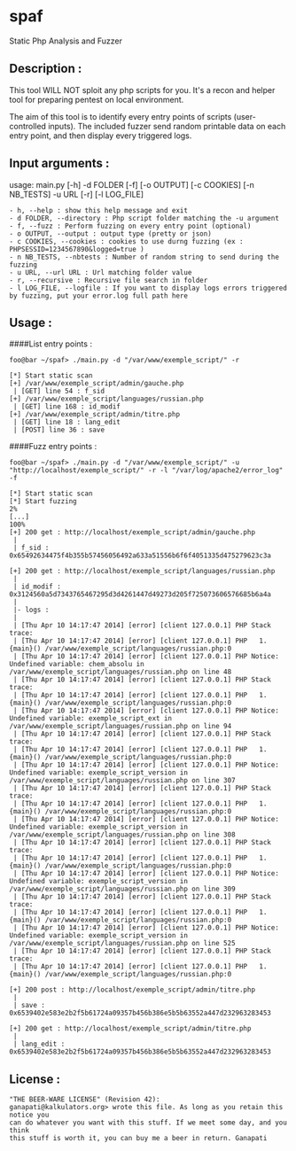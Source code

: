 spaf
====

Static Php Analysis and Fuzzer

Description :
------------

This tool WILL NOT sploit any php scripts for you. It's a recon and helper tool for preparing pentest on local environment.

The aim of this tool is to identify every entry points of scripts (user-controlled inputs).
The included fuzzer send random printable data on each entry point, and then display every triggered logs.

Input arguments :
-----------------

usage: main.py [-h] -d FOLDER [-f] [-o OUTPUT] [-c COOKIES] [-n NB_TESTS] -u
               URL [-r] [-l LOG_FILE]

    - h, --help : show this help message and exit
    - d FOLDER, --directory : Php script folder matching the -u argument
    - f, --fuzz : Perform fuzzing on every entry point (optional)
    - o OUTPUT, --output : output type (pretty or json)
    - c COOKIES, --cookies : cookies to use durng fuzzing (ex : PHPSESSID=1234567890&logged=true )
    - n NB_TESTS, --nbtests : Number of random string to send during the fuzzing
    - u URL, --url URL : Url matching folder value
    - r, --recursive : Recursive file search in folder
    - l LOG_FILE, --logfile : If you want to display logs errors triggered by fuzzing, put your error.log full path here

Usage :
-------

####List entry points :

    foo@bar ~/spaf> ./main.py -d "/var/www/exemple_script/" -r

    [*] Start static scan
    [+] /var/www/exemple_script/admin/gauche.php
     | [GET] line 54 : f_sid
    [+] /var/www/exemple_script/languages/russian.php
     | [GET] line 168 : id_modif
    [+] /var/www/exemple_script/admin/titre.php
     | [GET] line 18 : lang_edit
     | [POST] line 36 : save

####Fuzz entry points :

    foo@bar ~/spaf> ./main.py -d "/var/www/exemple_script/" -u "http://localhost/exemple_script/" -r -l "/var/log/apache2/error_log" -f

    [*] Start static scan
    [*] Start fuzzing
    2%
    [...]
    100%
    [+] 200 get : http://localhost/exemple_script/admin/gauche.php
     |
     | f_sid : 0x65492634475f4b355b57456056492a633a51556b6f6f4051335d475279623c3a
    
    [+] 200 get : http://localhost/exemple_script/languages/russian.php
     |
     | id_modif : 0x3124560a5d7343765467295d3d4261447d49273d205f725073606576685b6a4a
     |
     |- logs :
     |
     | [Thu Apr 10 14:17:47 2014] [error] [client 127.0.0.1] PHP Stack trace:
     | [Thu Apr 10 14:17:47 2014] [error] [client 127.0.0.1] PHP   1. {main}() /var/www/exemple_script/languages/russian.php:0
     | [Thu Apr 10 14:17:47 2014] [error] [client 127.0.0.1] PHP Notice:  Undefined variable: chem_absolu in /var/www/exemple_script/languages/russian.php on line 48
     | [Thu Apr 10 14:17:47 2014] [error] [client 127.0.0.1] PHP Stack trace:
     | [Thu Apr 10 14:17:47 2014] [error] [client 127.0.0.1] PHP   1. {main}() /var/www/exemple_script/languages/russian.php:0
     | [Thu Apr 10 14:17:47 2014] [error] [client 127.0.0.1] PHP Notice:  Undefined variable: exemple_script_ext in /var/www/exemple_script/languages/russian.php on line 94
     | [Thu Apr 10 14:17:47 2014] [error] [client 127.0.0.1] PHP Stack trace:
     | [Thu Apr 10 14:17:47 2014] [error] [client 127.0.0.1] PHP   1. {main}() /var/www/exemple_script/languages/russian.php:0
     | [Thu Apr 10 14:17:47 2014] [error] [client 127.0.0.1] PHP Notice:  Undefined variable: exemple_script_version in /var/www/exemple_script/languages/russian.php on line 307
     | [Thu Apr 10 14:17:47 2014] [error] [client 127.0.0.1] PHP Stack trace:
     | [Thu Apr 10 14:17:47 2014] [error] [client 127.0.0.1] PHP   1. {main}() /var/www/exemple_script/languages/russian.php:0
     | [Thu Apr 10 14:17:47 2014] [error] [client 127.0.0.1] PHP Notice:  Undefined variable: exemple_script_version in /var/www/exemple_script/languages/russian.php on line 308
     | [Thu Apr 10 14:17:47 2014] [error] [client 127.0.0.1] PHP Stack trace:
     | [Thu Apr 10 14:17:47 2014] [error] [client 127.0.0.1] PHP   1. {main}() /var/www/exemple_script/languages/russian.php:0
     | [Thu Apr 10 14:17:47 2014] [error] [client 127.0.0.1] PHP Notice:  Undefined variable: exemple_script_version in /var/www/exemple_script/languages/russian.php on line 309
     | [Thu Apr 10 14:17:47 2014] [error] [client 127.0.0.1] PHP Stack trace:
     | [Thu Apr 10 14:17:47 2014] [error] [client 127.0.0.1] PHP   1. {main}() /var/www/exemple_script/languages/russian.php:0
     | [Thu Apr 10 14:17:47 2014] [error] [client 127.0.0.1] PHP Notice:  Undefined variable: exemple_script_version in /var/www/exemple_script/languages/russian.php on line 525
     | [Thu Apr 10 14:17:47 2014] [error] [client 127.0.0.1] PHP Stack trace:
     | [Thu Apr 10 14:17:47 2014] [error] [client 127.0.0.1] PHP   1. {main}() /var/www/exemple_script/languages/russian.php:0

    [+] 200 post : http://localhost/exemple_script/admin/titre.php
     |
     | save : 0x6539402e583e2b2f5b61724a09357b456b386e5b5b63552a447d232963283453
    
    [+] 200 get : http://localhost/exemple_script/admin/titre.php
     |
     | lang_edit : 0x6539402e583e2b2f5b61724a09357b456b386e5b5b63552a447d232963283453

License :
---------

    "THE BEER-WARE LICENSE" (Revision 42):
    ganapati@kalkulators.org> wrote this file. As long as you retain this notice you
    can do whatever you want with this stuff. If we meet some day, and you think
    this stuff is worth it, you can buy me a beer in return. Ganapati

